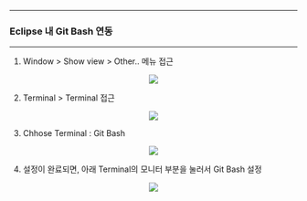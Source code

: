 -----
### Eclipse 내 Git Bash 연동
-----
1. Window > Show view > Other.. 메뉴 접근
<div align="center">
<img src="https://github.com/sooyounghan/Git-Github/assets/34672301/17380657-0630-415c-a845-87f59635e64d">
</div>
   
2. Terminal > Terminal 접근
<div align="center">
<img src="https://github.com/sooyounghan/Git-Github/assets/34672301/8ae7fc71-59d1-46f8-b1f5-cf0e346d7b1b">
</div>

3. Chhose Terminal : Git Bash
<div align="center">
<img src="https://github.com/sooyounghan/Git-Github/assets/34672301/648dbb66-d42c-4fc6-99fb-4fd6b27e4d59">
</div>

4. 설정이 완료되면, 아래 Terminal의 모니터 부분을 눌러서 Git Bash 설정
<div align="center">
<img src="https://github.com/sooyounghan/Git-Github/assets/34672301/a6dbe79c-b7bf-4d48-b0d3-7a6fe105034e">
</div>
